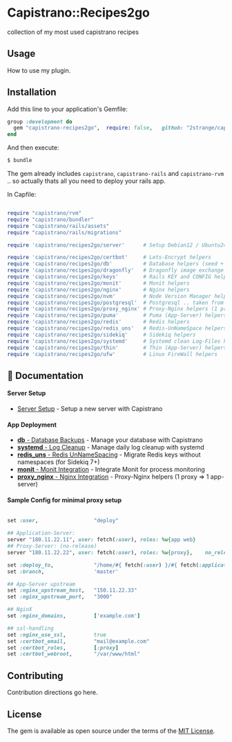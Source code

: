# Capistrano::Recipes2go

collection of my most used capistrano recipes

## Usage
How to use my plugin.

## Installation
Add this line to your application's Gemfile:

```ruby
group :development do
  gem "capistrano-recipes2go",  require: false,   github: "2strange/capistrano-recipes2go"
end
```

And then execute:
```bash
$ bundle
```

The gem already includes `capistrano`, `capistrano-rails` and `capistrano-rvm` .. so actually thats all you need to deploy your rails app.


In Capfile:
```ruby

require "capistrano/rvm"
require "capistrano/bundler"
require "capistrano/rails/assets"
require "capistrano/rails/migrations"

require 'capistrano/recipes2go/server'      # Setup Debian12 / Ubuntu24 server tasks

require 'capistrano/recipes2go/certbot'     # Lets-Encrypt helpers
require 'capistrano/recipes2go/db'          # Database helpers (seed + yaml_db tasks)
require 'capistrano/recipes2go/dragonfly'   # Dragonfly image exchange helpers
require 'capistrano/recipes2go/keys'        # Rails KEY and CONFIG helpers
require 'capistrano/recipes2go/monit'       # Monit helpers
require 'capistrano/recipes2go/nginx'       # Nginx helpers
require 'capistrano/recipes2go/nvm'         # Node Version Manager helpers
require 'capistrano/recipes2go/postgresql'  # Postgresql .. taken from capistrano-postgresql, which is not maintained anymore
require 'capistrano/recipes2go/proxy_nginx' # Proxy-Nginx helpers (1 proxy => 1 app-server)
require 'capistrano/recipes2go/puma'        # Puma (App-Server) helpers
require 'capistrano/recipes2go/redis'       # Redis helpers
require 'capistrano/recipes2go/redis_uns'   # Redis-UnNameSpace helpers (Sidekiq 7+)
require 'capistrano/recipes2go/sidekiq'     # Sidekiq helpers
require 'capistrano/recipes2go/systemd'     # Systemd clean Log-Files helper
require 'capistrano/recipes2go/thin'        # Thin (App-Server) helpers
require 'capistrano/recipes2go/ufw'         # Linux FireWall helpers


```

## 📜 Documentation

#### Server Setup

- [Server Setup](docs/server.md) - Setup a new server with Capistrano


#### App Deployment

- [**db** - Database Backups](docs/db.md) - Manage your database with Capistrano
- [**systemd** - Log Cleanup](docs/systemd.md) - Manage daily log cleanup with systemd
- [**redis_uns** - Redis UnNameSpacing](docs/redis_uns.md) - Migrate Redis keys without namespaces (for Sidekiq 7+)
- [**monit** - Monit Integration](docs/monit.md) - Integrate Monit for process monitoring
- [**proxy_nginx** - Nginx Integration](docs/proxy_nginx.md) - Proxy-Nginx helpers (1 proxy => 1 app-server)






#### Sample Config for minimal proxy setup

```ruby

set :user,                  "deploy"

## Application-Server:
server "180.11.22.11", user: fetch(:user), roles: %w{app web}
## Proxy-Server: (no-release)
server "180.11.22.22", user: fetch(:user), roles: %w{proxy},    no_release: true

set :deploy_to,             "/home/#{ fetch(:user) }/#{ fetch(:application) }_#{fetch(:stage)}"
set :branch,                'master'

## App-Server upstream
set :nginx_upstream_host,   "150.11.22.33"
set :nginx_upstream_port,   "3000"

## NginX
set :nginx_domains,         ['example.com']

## ssl-handling
set :nginx_use_ssl,         true
set :certbot_email,         "mail@example.com"
set :certbot_roles,         [:proxy]
set :certbot_webroot,       "/var/www/html"

```


## Contributing
Contribution directions go here.

## License
The gem is available as open source under the terms of the [MIT License](https://opensource.org/licenses/MIT).

